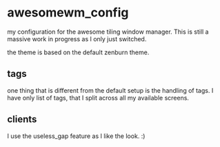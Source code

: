 # awesomewm_config

my configuration for the awesome tiling window manager.
This is still a massive work in progress as I only just switched.

the theme is based on the default zenburn theme.

## tags
one thing that is different from the default setup is the handling of tags.
I have only list of tags, that I split across all my available screens.

## clients
I use the useless_gap feature as I like the look. :)

